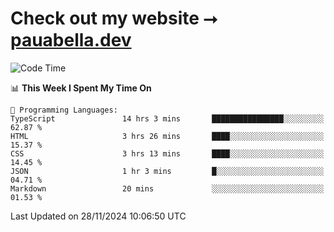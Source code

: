 # Check out my website ⭢ [pauabella.dev](https://pauabella.dev)

<!--START_SECTION:waka-->
![Code Time](http://img.shields.io/badge/Code%20Time-3%2C929%20hrs%2012%20mins-blue)

📊 **This Week I Spent My Time On** 

```text
💬 Programming Languages: 
TypeScript               14 hrs 3 mins       ████████████████░░░░░░░░░   62.87 % 
HTML                     3 hrs 26 mins       ████░░░░░░░░░░░░░░░░░░░░░   15.37 % 
CSS                      3 hrs 13 mins       ████░░░░░░░░░░░░░░░░░░░░░   14.45 % 
JSON                     1 hr 3 mins         █░░░░░░░░░░░░░░░░░░░░░░░░   04.71 % 
Markdown                 20 mins             ░░░░░░░░░░░░░░░░░░░░░░░░░   01.53 % 
```


 Last Updated on 28/11/2024 10:06:50 UTC
<!--END_SECTION:waka-->
